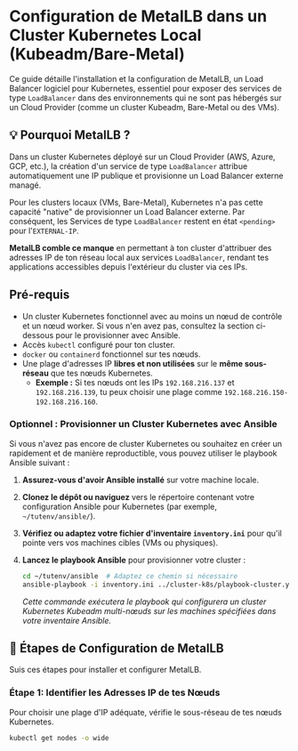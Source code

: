 # Configuration de MetalLB dans un Cluster Kubernetes Local (Kubeadm/Bare-Metal)

Ce guide détaille l'installation et la configuration de MetalLB, un Load Balancer logiciel pour Kubernetes, essentiel pour exposer des services de type `LoadBalancer` dans des environnements qui ne sont pas hébergés sur un Cloud Provider (comme un cluster Kubeadm, Bare-Metal ou des VMs).


## 💡 Pourquoi MetalLB ?

Dans un cluster Kubernetes déployé sur un Cloud Provider (AWS, Azure, GCP, etc.), la création d'un service de type `LoadBalancer` attribue automatiquement une IP publique et provisionne un Load Balancer externe managé.

Pour les clusters locaux (VMs, Bare-Metal), Kubernetes n'a pas cette capacité "native" de provisionner un Load Balancer externe. Par conséquent, les Services de type `LoadBalancer` restent en état `<pending>` pour l'`EXTERNAL-IP`.

**MetalLB comble ce manque** en permettant à ton cluster d'attribuer des adresses IP de ton réseau local aux services `LoadBalancer`, rendant tes applications accessibles depuis l'extérieur du cluster via ces IPs.


## Pré-requis


*   Un cluster Kubernetes fonctionnel avec au moins un nœud de contrôle et un nœud worker. Si vous n'en avez pas, consultez la section ci-dessous pour le provisionner avec Ansible.
*   Accès `kubectl` configuré pour ton cluster.
*   `docker` ou `containerd` fonctionnel sur tes nœuds.
*   Une plage d'adresses IP **libres et non utilisées** sur le **même sous-réseau** que tes nœuds Kubernetes.
    *   **Exemple :** Si tes nœuds ont les IPs `192.168.216.137` et `192.168.216.139`, tu peux choisir une plage comme `192.168.216.150-192.168.216.160`.



### Optionnel : Provisionner un Cluster Kubernetes avec Ansible

Si vous n'avez pas encore de cluster Kubernetes ou souhaitez en créer un rapidement et de manière reproductible, vous pouvez utiliser le playbook Ansible suivant :

1.  **Assurez-vous d'avoir Ansible installé** sur votre machine locale.
2.  **Clonez le dépôt ou naviguez** vers le répertoire contenant votre configuration Ansible pour Kubernetes (par exemple, `~/tutenv/ansible/`).
3.  **Vérifiez ou adaptez votre fichier d'inventaire `inventory.ini`** pour qu'il pointe vers vos machines cibles (VMs ou physiques).
4.  **Lancez le playbook Ansible** pour provisionner votre cluster :

    ```bash
    cd ~/tutenv/ansible  # Adaptez ce chemin si nécessaire
    ansible-playbook -i inventory.ini ../cluster-k8s/playbook-cluster.yaml
    ```
    *Cette commande exécutera le playbook qui configurera un cluster Kubernetes Kubeadm multi-nœuds sur les machines spécifiées dans votre inventaire Ansible.*



## 🚀 Étapes de Configuration de MetalLB

Suis ces étapes pour installer et configurer MetalLB.

### Étape 1: Identifier les Adresses IP de tes Nœuds

Pour choisir une plage d'IP adéquate, vérifie le sous-réseau de tes nœuds Kubernetes.

```bash
kubectl get nodes -o wide

``````
